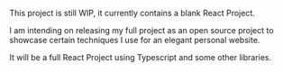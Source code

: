 This project is still WIP, it currently contains a blank React Project.

I am intending on releasing my full project as an open source project to showcase certain techniques I use for an elegant personal website.

It will be a full React Project using Typescript and some other libraries.
